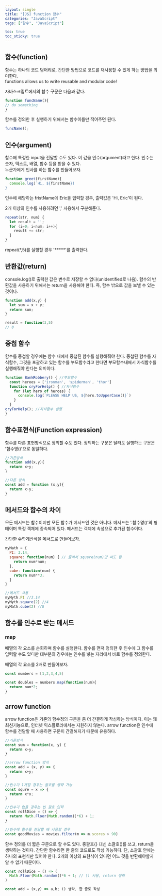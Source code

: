```yaml
---
layout: single
title: "[JS] function 함수"
categories: "JavaScript"
tags: ["함수", "JavaScript"]

toc: true
toc_sticky: true
---
```



## 함수(function)
함수는 하나의 코드 덩어리로, 간단한 방법으로 코드를 재사용할 수 있게 하는 방법을 의미한다.   
functions allows us to write reusable and modular code!


자바스크립트에서의 함수 구문은 다음과 같다.

```javascript
function funcName(){
// do something
}
```

함수를 정의한 후 실행하기 위해서는 함수이름만 적어주면 된다.

```javascript
funcName();
```


## 인수(argument)
함수에 특정한 input을 전달할 수도 있다. 이 값을 인수(argument)라고 한다. 인수는 숫자, 텍스트, 배열, 함수 등을 받을 수 있다.   
누군가에게 인사를 하는 함수를 만들어보자.

```javascript
function greet(firstName){
  console.log(`Hi, ${firstName})
}
```

인수에 해당하는 fristName에 Eric을 입력할 경우, 출력값은 'Hi, Eric'이 된다.

2개 이상의 인수를 사용하려면 ',' 사용해서 구분해준다.
   
```javascript
repeat(str, num) {
  let result = '';
  for (i=0; i<num; i++){
    result += str;
  }
}
```

repeat(*,5)를 실행할 경우 '*****'를 출력한다.


## 반환값(return)
console.log()로 출력한 값은 변수로 저장할 수 없다(unidentified로 나옴). 함수의 반환값을 사용하기 위해서는 return을 사용해야 한다. 
즉, 함수 밖으로 값을 보낼 수 있는 것이다.

```javascript
function add(x,y) {
  let sum = x + y;
  return sum;
}

result = function(3,5)
// 8
```


## 중첩 함수
함수를 중첩할 경우에는 함수 내에서 중첩된 함수를 실행해줘야 한다. 중첩된 함수를 자식함수, 그것을 포괄하고 있는 함수를 부모함수라고 한다면 부모함수내에서 자식함수를 실행해줘야 한다는 의미이다.

```javascript
function BankRobbery() { //부모함수
  const heroes = ['ironman', 'spiderman', 'thor']
  function cryForHelp() { //자식함수
    for (let hero of heroes) {
      console.log(`PLEASE HELP US, ${hero.toUpperCase()}`)
    }
  }
cryForHelp(); //자식함수 실행
}
```


## 함수표현식(Function expression)
함수를 다른 표현방식으로 정의할 수도 있다. 정의하는 구문은 달라도 실행하는 구문은 '함수명()'으로 동일하다.

```javascript
//기존방식
function add(x,y){
  return x+y;
}

//다른 방식
const add = function (x,y){
  return x+y;
}
```



## 메서드와 함수의 차이
모든 메서드는 함수이지만 모든 함수가 메서드인 것은 아니다. 메서드는 '.함수명()'의 형태이며 특정 객체에 종속되어 있다. 메서드는 객체에 속성으로 추가된 함수이다.

간단한 수학계산식을 메서드로 만들어보자.
```javascript
myMath = {
  PI: 3.14,
  square: function(num) { // 줄여서 square(num)만 써도 됨
    return num*num;
  },
  cube: function(num) {
    return num**3;
  }
}

//메서드 사용
myMyth.PI //3.14
myMyth.square(2) //4
myMath.cube(2) //8
```



## 함수를 인수로 받는 메서드
### map
배열의 각 요소를 순회하며 함수를 실행한다. 함수를 먼저 정의한 후 인수에 그 함수를 입력할 수도 있디만 대부분의 경우에는 인수를 넣는 자리에서 바로 함수를 정의한다. 

배열의 각 요소를 2배로 만들어보자.

```javascript
const numbers = [1,2,3,4,5]

const doubles = numbers.map(function(num){
  return num*2;
}
```


## arrow function
arrow function은 기존의 함수정의 구문을 좀 더 간결하게 작성하는 방식이다. 이는 꽤 최신기능으로, 인터넷 익스플로러에서는 지원하지 않는다. arrow function은 인수에 함수를 전달할 때 사용하면 구문이 간결해지기 때문에 유용하다.

```javascript
//기존방식
const sum = function(x, y) {
  return x+y;
}

//arrow function 방식
const add = (x, y) => {
  return x+y;
}

//인수가 1개일 경우는 괄호를 생략 가능
const squre = x => {
  return x*x;
}

//인수가 없을 경우는 빈 괄호 입력
const rollDice = () => {
  return Math.Floor(Math.random()*6) + 1;
}

//인수에 함수를 전달할 때 사용할 경우
const goodMovies = movies.filter(m => m.scores > 90)
```

함수 정의를 더 짧은 구문으로 할 수도 있다. 중괄호{} 대신 소괄호()를 쓰고, return을 생략하는 것이다. 간단한 함수라면 한 줄의 코드로도 작성 가능하다. 단, 소괄호 안에는 하나의 표현식만 있어야 한다. 2개의 이상의 표현식이 있다면 어느 것을 반환해야할지 알 수 없기 때문이다.  
   
```javascript
const rollDice = () => (
  Math.Floor(Math.random()*6 + 1; // () 사용, return 생략
)

const add = (x,y) => a,b; () 생략, 한 줄로 작성
```
